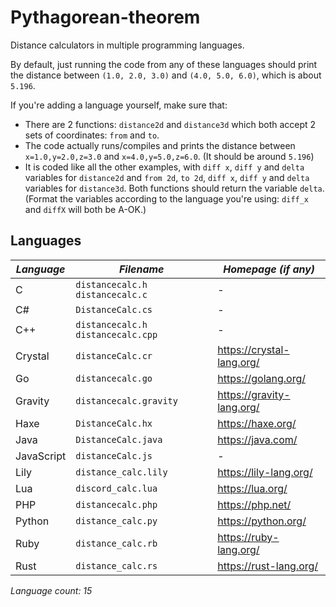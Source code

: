 # Pythagorean-theorem
Distance calculators in multiple programming languages.

By default, just running the code from any of these languages should print the distance between `(1.0, 2.0, 3.0)` and `(4.0, 5.0, 6.0)`, which is about `5.196`.

If you're adding a language yourself, make sure that:
* There are 2 functions: `distance2d` and `distance3d` which both accept 2 sets of coordinates: `from` and `to`.
* The code actually runs/compiles and prints the distance between `x=1.0,y=2.0,z=3.0` and `x=4.0,y=5.0,z=6.0`. (It should be around `5.196`)
* It is coded like all the other examples, with `diff x`, `diff y` and `delta` variables for `distance2d` and `from 2d`, `to 2d`, `diff x`, `diff y` and `delta` variables for `distance3d`. Both functions should return the variable `delta`. (Format the variables according to the language you're using: `diff_x` and `diffX` will both be A-OK.)

## Languages

| *Language* | *Filename* | *Homepage (if any)* |
|----------|----------|----------|
| C | `distancecalc.h` `distancecalc.c` | - |
| C# | `DistanceCalc.cs` | - |
| C++ | `distancecalc.h` `distancecalc.cpp` | - |
| Crystal | `distanceCalc.cr` | https://crystal-lang.org/ |
| Go | `distancecalc.go` | https://golang.org/ |
| Gravity | `distancecalc.gravity` | https://gravity-lang.org/ |
| Haxe | `DistanceCalc.hx` | https://haxe.org/ |
| Java | `DistanceCalc.java` | https://java.com/ |
| JavaScript | `distanceCalc.js` | - |
| Lily | `distance_calc.lily` | https://lily-lang.org/ |
| Lua | `discord_calc.lua` | https://lua.org/ |
| PHP | `distancecalc.php` | https://php.net/ |
| Python | `distance_calc.py` | https://python.org/ |
| Ruby | `distance_calc.rb` | https://ruby-lang.org/ |
| Rust | `distance_calc.rs` | https://rust-lang.org/ |

*Language count: 15*
